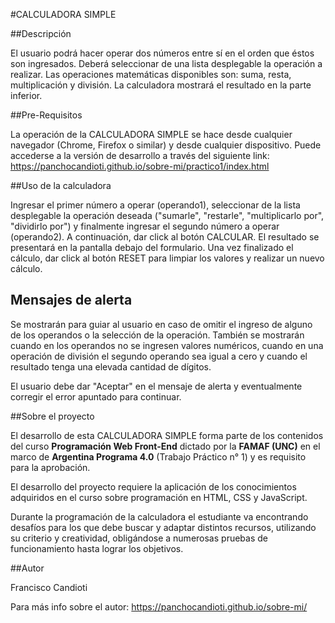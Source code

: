 #CALCULADORA SIMPLE

##Descripción

El usuario podrá hacer operar dos números entre sí en el orden que éstos son ingresados. Deberá seleccionar de una lista desplegable la operación a realizar. Las operaciones matemáticas disponibles son: suma, resta, multiplicación y división. La calculadora mostrará el resultado en la parte inferior.

##Pre-Requisitos

La operación de la CALCULADORA SIMPLE se hace desde cualquier navegador (Chrome, Firefox o similar) y desde cualquier dispositivo. Puede accederse a la versión de desarrollo a través del siguiente link: https://panchocandioti.github.io/sobre-mi/practico1/index.html

##Uso de la calculadora

Ingresar el primer número a operar (operando1), seleccionar de la lista desplegable la operación deseada ("sumarle", "restarle", "multiplicarlo por", "dividirlo por") y finalmente ingresar el segundo número a operar (operando2). A continuación, dar click al botón CALCULAR. El resultado se presentará en la pantalla debajo del formulario. Una vez finalizado el cálculo, dar click al botón RESET para limpiar los valores y realizar un nuevo cálculo.

## Mensajes de alerta

Se mostrarán para guiar al usuario en caso de omitir el ingreso de alguno de los operandos o la selección de la operación. También se mostrarán cuando en los operandos no se ingresen valores numéricos, cuando en una operación de división el segundo operando sea igual a cero y cuando el resultado tenga una elevada cantidad de dígitos.

El usuario debe dar "Aceptar" en el mensaje de alerta y eventualmente corregir el error apuntado para continuar.

##Sobre el proyecto

El desarrollo de esta CALCULADORA SIMPLE forma parte de los contenidos del curso **Programación Web Front-End** dictado por la **FAMAF (UNC)** en el marco de **Argentina Programa 4.0** (Trabajo Práctico n° 1) y es requisito para la aprobación.

El desarrollo del proyecto requiere la aplicación de los conocimientos adquiridos en el curso sobre programación en HTML, CSS y JavaScript.

Durante la programación de la calculadora el estudiante va encontrando desafíos para los que debe buscar y adaptar distintos recursos, utilizando su criterio y creatividad, obligándose a numerosas pruebas de funcionamiento hasta lograr los objetivos.

##Autor

Francisco Candioti

Para más info sobre el autor: https://panchocandioti.github.io/sobre-mi/
